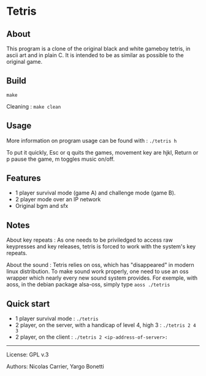 # Tetris

## About

This program is a clone of the original black and white gameboy tetris, in
ascii art and in plain C. It is intended to be as similar as possible to the
original game.

## Build

`make`

Cleaning : `make clean`

## Usage

More information on program usage can be found with : `./tetris h`

To put it quickly, Esc or q quits the games, movement key are hjkl,
Return or p pause the game, m toggles music on/off.

## Features

- 1 player survival mode (game A) and challenge mode (game B).
- 2 player mode over an IP network
- Original bgm and sfx

## Notes

About key repeats : As one needs to be priviledged to access raw
keypresses and key releases, tetris is forced to work with the
system's key repeats.

About the sound : Tetris relies on oss, which has "disappeared" in
modern linux distribution. To make sound work properly, one need
to use an oss wrapper which nearly every new sound system provides.
For exemple, with aoss, in the debian package alsa-oss, simply type
`aoss ./tetris`

## Quick start

- 1 player survival mode : `./tetris`
- 2 player, on the server, with a handicap of level 4, high 3 : `./tetris 2 4 3`
- 2 player, on the client : `./tetris 2 <ip-address-of-server>:`

---

License: GPL v.3

Authors: Nicolas Carrier, Yargo Bonetti
